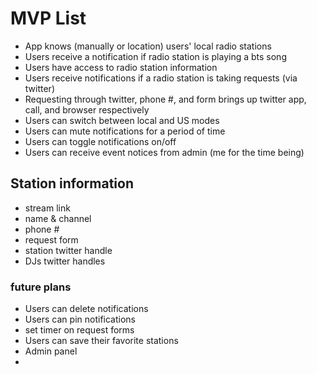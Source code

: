 # MVP List
+ App knows (manually or location) users' local radio stations
+ Users receive a notification if radio station is playing a bts song
+ Users have access to radio station information
+ Users receive notifications if a radio station is taking requests (via twitter)
+ Requesting through twitter, phone #, and form brings up twitter app, call, and browser respectively
+ Users can switch between local and US modes
+ Users can mute notifications for a period of time
+ Users can toggle notifications on/off
+ Users can receive event notices from admin (me for the time being)

## Station information
+ stream link
+ name & channel
+ phone #
+ request form
+ station twitter handle
+ DJs twitter handles

### future plans
+ Users can delete notifications
+ Users can pin notifications
+ set timer on request forms
+ Users can save their favorite stations
+ Admin panel
+
